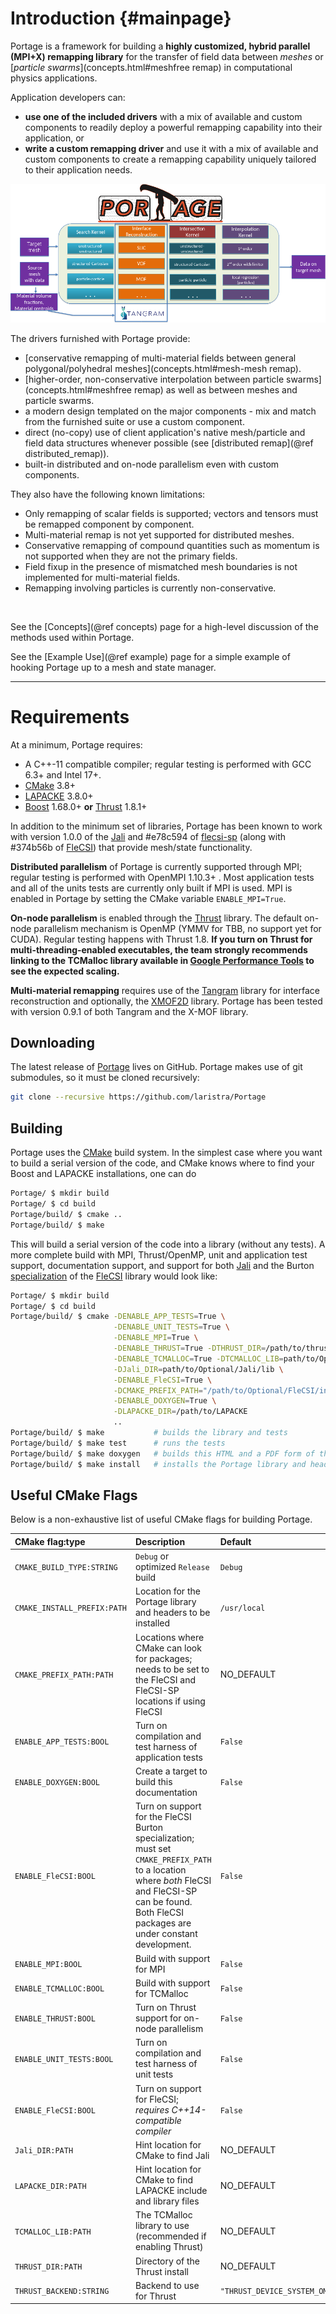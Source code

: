 # Introduction {#mainpage} 
<a name="Introduction"></a>

Portage is a framework for building a **highly customized, hybrid
parallel (MPI+X) remapping library** for the transfer of
field data between *meshes* or [*particle
swarms*](concepts.html#meshfree remap) in computational physics applications.

Application developers can:
- **use one of the included drivers** with a mix of available and custom
components to readily deploy a powerful remapping capability into
their application, or
- **write a custom remapping driver** and use it with a mix of available
and custom components to create a remapping capability uniquely
tailored to their application needs.

![Portage design](doxygen/images/portage-tangram-diagram.png)<br>

The drivers furnished with Portage provide:
- [conservative remapping of multi-material fields between general
  polygonal/polyhedral meshes](concepts.html#mesh-mesh remap).
- [higher-order, non-conservative interpolation between particle
swarms](concepts.html#meshfree remap) as well as between meshes and
particle swarms.
- a modern design templated on the major components - mix and match from
  the furnished suite or use a custom component.
- direct (no-copy) use of client application's native mesh/particle and 
  field data structures whenever possible (see [distributed remap](@ref distributed_remap)).
- built-in distributed and on-node parallelism even with custom components.

They also have the following known limitations:
- Only remapping of scalar fields is supported; vectors and tensors
must be remapped component by component.
- Multi-material remap is not yet supported for distributed meshes.
- Conservative remapping of compound quantities such as
momentum is not supported when they are not the primary fields.
- Field fixup in the presence of mismatched mesh boundaries is not
implemented for multi-material fields.
- Remapping involving particles is currently non-conservative.

<br>

See the [Concepts](@ref concepts) page for a high-level discussion of
the methods used within Portage.

See the [Example Use](@ref example) page for a simple example of
hooking Portage up to a mesh and state manager.

---

<a name="Requirements"></a>
# Requirements

At a minimum, Portage requires:
- A C++-11 compatible compiler; regular testing is performed with GCC
  6.3+ and Intel 17+.
- [CMake](https://cmake.org) 3.8+
- [LAPACKE](https://https://github.com/Reference-LAPACK/lapack/tree/master/LAPACKE) 3.8.0+
- [Boost](https://www.boost.org) 1.68.0+ **or** [Thrust](https://thrust.github.io/) 1.8.1+

In addition to the minimum set of libraries, Portage has been known to
work with version 1.0.0 of the [Jali](https://github.com/lanl/jali) and
\#e78c594 of [flecsi-sp](https://github.com/laristra/flecsi-sp) (along
with \#374b56b of [FleCSI](https://github.com/laristra/flecsi)) that
provide mesh/state functionality.

**Distributed parallelism** of Portage is currently supported through MPI;
regular testing is performed with OpenMPI 1.10.3+ .  Most application
tests and all of the units tests are currently only built if MPI is
used.  MPI is enabled in Portage by setting the CMake variable
`ENABLE_MPI=True`.

**On-node parallelism** is enabled through the
[Thrust](https://thrust.github.io) library. The default on-node
parallelism mechanism is OpenMP (YMMV for TBB, no support
yet for CUDA). Regular testing happens with Thrust 1.8. **If you turn
on Thrust for multi-threading-enabled executables, the team strongly
recommends linking to the TCMalloc library available in [Google
Performance Tools](https://github.com/gperftools/gperftools) to see the expected scaling.**

**Multi-material remapping** requires use of the
[Tangram](https://github.com/laristra/tangram) library for interface
reconstruction and optionally, the
[XMOF2D](https://github.com/laristra/xmof2d) library. Portage has been
tested with version 0.9.1 of both Tangram and the X-MOF library.

<a name="Downloading"></a>
## Downloading

The latest release of [Portage](https://github.com/laristra/Portage)
lives on GitHub.  Portage makes use of git submodules, so it must be
cloned recursively:

```sh
git clone --recursive https://github.com/laristra/Portage
```

<a name="Building"></a>
## Building

Portage uses the [CMake](https://cmake.org) build system. In the
simplest case where you want to build a serial version of the code,
and CMake knows where to find your Boost and LAPACKE installations,
one can do

```sh
Portage/ $ mkdir build
Portage/ $ cd build
Portage/build/ $ cmake ..
Portage/build/ $ make
```

This will build a serial version of the code into a library (without
any tests).  A more complete build with MPI, Thrust/OpenMP, unit and
application test support, documentation support, and support for both
[Jali](https://github.com/lanl/jali) and the Burton
[specialization](https://github.com/laristra/flecsi-sp) of the
[FleCSI](https://github.com/laristra/flecsi) library would look like:

~~~sh
Portage/ $ mkdir build
Portage/ $ cd build
Portage/build/ $ cmake -DENABLE_APP_TESTS=True \
                       -DENABLE_UNIT_TESTS=True \
                       -DENABLE_MPI=True \
                       -DENABLE_THRUST=True -DTHRUST_DIR=/path/to/thrust/include/directory \
                       -DENABLE_TCMALLOC=True -DTCMALLOC_LIB=path/to/Optional/TCMalloc/lib \
                       -DJali_DIR=path/to/Optional/Jali/lib \
                       -DENABLE_FleCSI=True \
                       -DCMAKE_PREFIX_PATH="/path/to/Optional/FleCSI/install;/path/to/FleCSI-sp/install" \
                       -DENABLE_DOXYGEN=True \
                       -DLAPACKE_DIR=/path/to/LAPACKE
					   ..
Portage/build/ $ make           # builds the library and tests
Portage/build/ $ make test      # runs the tests
Portage/build/ $ make doxygen   # builds this HTML and a PDF form of the documentation
Portage/build/ $ make install   # installs the Portage library and headers into CMAKE_INSTALL_PREFIX
~~~

<a name="Useful CMake Flags"></a>
## Useful CMake Flags
Below is a non-exhaustive list of useful CMake flags for building
Portage.

| CMake flag:type | Description | Default |
|:----------|:------------|:--------|
| `CMAKE_BUILD_TYPE:STRING`| `Debug` or optimized `Release` build | `Debug` |
| `CMAKE_INSTALL_PREFIX:PATH` | Location for the Portage library and headers to be installed | `/usr/local` |
| `CMAKE_PREFIX_PATH:PATH` | Locations where CMake can look for packages; needs to be set to the FleCSI and FleCSI-SP locations if using FleCSI | NO_DEFAULT |
| `ENABLE_APP_TESTS:BOOL` | Turn on compilation and test harness of application tests | `False` |
| `ENABLE_DOXYGEN:BOOL` | Create a target to build this documentation | `False` |
| `ENABLE_FleCSI:BOOL` | Turn on support for the FleCSI Burton specialization; must set `CMAKE_PREFIX_PATH` to a location where _both_ FleCSI and FleCSI-SP can be found. Both FleCSI packages are under constant development. | `False` |
| `ENABLE_MPI:BOOL` | Build with support for MPI | `False` |
| `ENABLE_TCMALLOC:BOOL` | Build with support for TCMalloc | `False` |
| `ENABLE_THRUST:BOOL` | Turn on Thrust support for on-node parallelism | `False` |
| `ENABLE_UNIT_TESTS:BOOL` | Turn on compilation and test harness of unit tests | `False` |
| `ENABLE_FleCSI:BOOL` | Turn on support for FleCSI; _requires C++14-compatible compiler_ | `False` |
| `Jali_DIR:PATH` | Hint location for CMake to find Jali | NO_DEFAULT |
| `LAPACKE_DIR:PATH` | Hint location for CMake to find LAPACKE include and library files | NO_DEFAULT |
| `TCMALLOC_LIB:PATH` | The TCMalloc library to use (recommended if enabling Thrust) | NO_DEFAULT |
| `THRUST_DIR:PATH` | Directory of the Thrust install | NO_DEFAULT |
| `THRUST_BACKEND:STRING` | Backend to use for Thrust | `"THRUST_DEVICE_SYSTEM_OMP"` |
